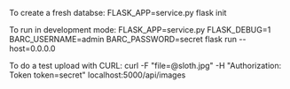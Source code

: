 
To create a fresh databse:
    FLASK_APP=service.py flask init

To run in development mode:
    FLASK_APP=service.py FLASK_DEBUG=1 BARC_USERNAME=admin BARC_PASSWORD=secret flask run --host=0.0.0.0

To do a test upload with CURL:
    curl -F "file=@sloth.jpg" -H "Authorization: Token token=secret" localhost:5000/api/images


